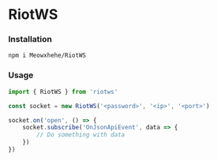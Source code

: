 # RiotWS

### Installation
`npm i Meowxhehe/RiotWS`

### Usage

```js
import { RiotWS } from 'riotws'

const socket = new RiotWS('<password>', '<ip>', '<port>')

socket.on('open', () => {
    socket.subscribe('OnJsonApiEvent', data => {
        // Do something with data
    })
})
```
